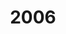 ---
title: "2006"
description: "Articles tagged 2006."
layout: yearpages
permalink: /tags/2006/{% if pagination.pageNumber > 0 %}/page/{{ pagination.pageNumber + 1 }}{% endif %}/index.html
pagination:
  data: collections.2006
  size: 8
  alias: pagedPosts
  addAllPagesToCollections: true
  reverse: true
---